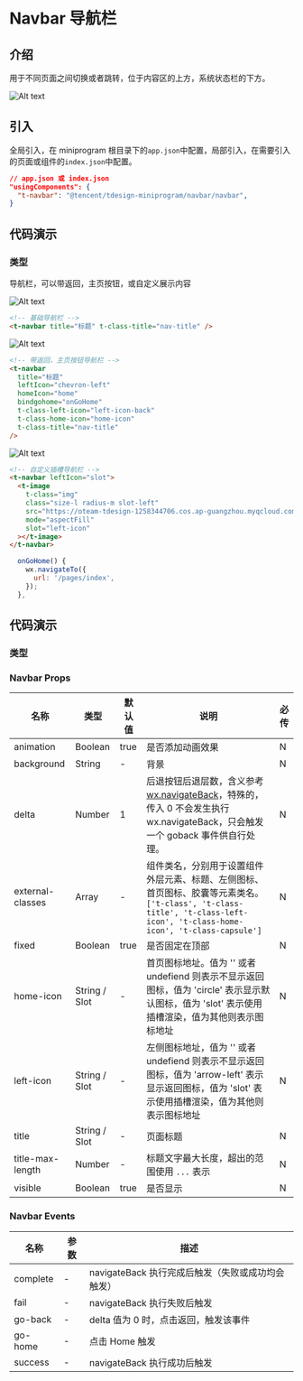 # Navbar 导航栏

## 介绍

用于不同页面之间切换或者跳转，位于内容区的上方，系统状态栏的下方。

![Alt text](https://tdesign.gtimg.com/miniprogram/qrcode/navbar.png)

## 引入

全局引入，在 miniprogram 根目录下的`app.json`中配置，局部引入，在需要引入的页面或组件的`index.json`中配置。

```json
// app.json 或 index.json
"usingComponents": {
  "t-navbar": "@tencent/tdesign-miniprogram/navbar/navbar",
}
```

## 代码演示

### 类型

导航栏，可以带返回，主页按钮，或自定义展示内容

![Alt text](图片链接 'optional title')

```html
<!-- 基础导航栏 -->
<t-navbar title="标题" t-class-title="nav-title" />
```

![Alt text](图片链接 'optional title')

```html
<!-- 带返回，主页按钮导航栏 -->
<t-navbar
  title="标题"
  leftIcon="chevron-left"
  homeIcon="home"
  bindgohome="onGoHome"
  t-class-left-icon="left-icon-back"
  t-class-home-icon="home-icon"
  t-class-title="nav-title"
/>
```

![Alt text](图片链接 'optional title')

```html
<!-- 自定义插槽导航栏 -->
<t-navbar leftIcon="slot">
  <t-image
    t-class="img"
    class="size-l radius-m slot-left"
    src="https://oteam-tdesign-1258344706.cos.ap-guangzhou.myqcloud.com/mobile/%E5%8D%A0%E4%BD%8D%E5%9B%BE%402x.png"
    mode="aspectFill"
    slot="left-icon"
  ></t-image>
</t-navbar>
```

```js
  onGoHome() {
    wx.navigateTo({
      url: '/pages/index',
    });
  },
```

## 代码演示

### 类型

### Navbar Props

| 名称             | 类型          | 默认值 | 说明                                                                                                                                                                                                             | 必传 |
| ---------------- | ------------- | ------ | ---------------------------------------------------------------------------------------------------------------------------------------------------------------------------------------------------------------- | ---- |
| animation        | Boolean       | true   | 是否添加动画效果                                                                                                                                                                                                 | N    |
| background       | String        | -      | 背景                                                                                                                                                                                                             | N    |
| delta            | Number        | 1      | 后退按钮后退层数，含义参考 [wx.navigateBack](https://developers.weixin.qq.com/miniprogram/dev/api/route/wx.navigateBack.html)，特殊的，传入 0 不会发生执行 wx.navigateBack，只会触发一个 goback 事件供自行处理。 | N    |
| external-classes | Array         | -      | 组件类名，分别用于设置组件外层元素、标题、左侧图标、首页图标、胶囊等元素类名。`['t-class', 't-class-title', 't-class-left-icon', 't-class-home-icon', 't-class-capsule']`                                        | N    |
| fixed            | Boolean       | true   | 是否固定在顶部                                                                                                                                                                                                   | N    |
| home-icon        | String / Slot | -      | 首页图标地址。值为 '' 或者 undefiend 则表示不显示返回图标，值为 'circle' 表示显示默认图标，值为 'slot' 表示使用插槽渲染，值为其他则表示图标地址                                                                  | N    |
| left-icon        | String / Slot | -      | 左侧图标地址，值为 '' 或者 undefiend 则表示不显示返回图标，值为 'arrow-left' 表示显示返回图标，值为 'slot' 表示使用插槽渲染，值为其他则表示图标地址                                                              | N    |
| title            | String / Slot | -      | 页面标题                                                                                                                                                                                                         | N    |
| title-max-length | Number        | -      | 标题文字最大长度，超出的范围使用 `...` 表示                                                                                                                                                                      | N    |
| visible          | Boolean       | true   | 是否显示                                                                                                                                                                                                         | N    |

### Navbar Events

| 名称     | 参数 | 描述                                              |
| -------- | ---- | ------------------------------------------------- |
| complete | -    | navigateBack 执行完成后触发（失败或成功均会触发） |
| fail     | -    | navigateBack 执行失败后触发                       |
| go-back  | -    | delta 值为 0 时，点击返回，触发该事件             |
| go-home  | -    | 点击 Home 触发                                    |
| success  | -    | navigateBack 执行成功后触发                       |
